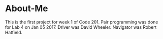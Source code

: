 # About-Me
This is the first project for week 1 of Code 201.
Pair programming was done for Lab 4 on Jan 05 2017.
  Driver was David Wheeler.
  Navigator was Robert Hatfield.
